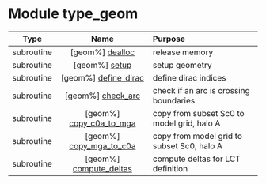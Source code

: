 # Module type_geom

| Type | Name | Purpose |
| :--: | :--: | :---------- |
| subroutine | [geom%] [dealloc](https://github.com/benjaminmenetrier/bump-standalone/tree/master/src/type_geom.F90#L103) | release memory |
| subroutine | [geom%] [setup](https://github.com/benjaminmenetrier/bump-standalone/tree/master/src/type_geom.F90#L145) | setup geometry |
| subroutine | [geom%] [define_dirac](https://github.com/benjaminmenetrier/bump-standalone/tree/master/src/type_geom.F90#L697) | define dirac indices |
| subroutine | [geom%] [check_arc](https://github.com/benjaminmenetrier/bump-standalone/tree/master/src/type_geom.F90#L752) | check if an arc is crossing boundaries |
| subroutine | [geom%] [copy_c0a_to_mga](https://github.com/benjaminmenetrier/bump-standalone/tree/master/src/type_geom.F90#L805) | copy from subset Sc0 to model grid, halo A |
| subroutine | [geom%] [copy_mga_to_c0a](https://github.com/benjaminmenetrier/bump-standalone/tree/master/src/type_geom.F90#L844) | copy from model grid to subset Sc0, halo A |
| subroutine | [geom%] [compute_deltas](https://github.com/benjaminmenetrier/bump-standalone/tree/master/src/type_geom.F90#L906) | compute deltas for LCT definition |
